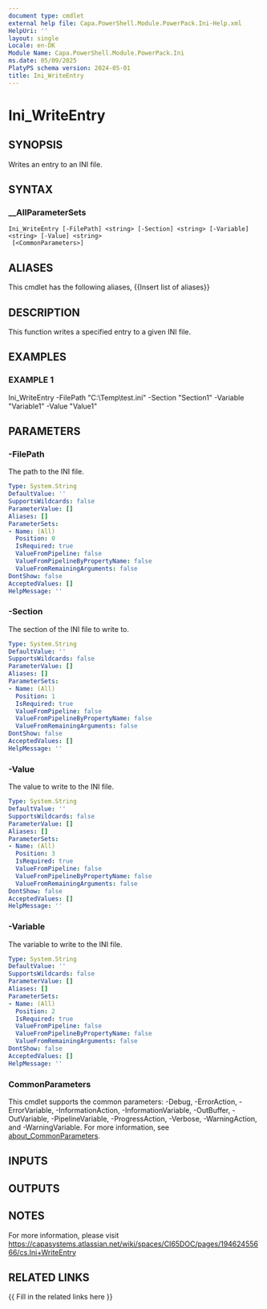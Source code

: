 ```yaml
---
document type: cmdlet
external help file: Capa.PowerShell.Module.PowerPack.Ini-Help.xml
HelpUri: ''
layout: single
Locale: en-DK
Module Name: Capa.PowerShell.Module.PowerPack.Ini
ms.date: 05/09/2025
PlatyPS schema version: 2024-05-01
title: Ini_WriteEntry
---
```


# Ini_WriteEntry

## SYNOPSIS

Writes an entry to an INI file.

## SYNTAX

### __AllParameterSets

```
Ini_WriteEntry [-FilePath] <string> [-Section] <string> [-Variable] <string> [-Value] <string>
 [<CommonParameters>]
```

## ALIASES

This cmdlet has the following aliases,
  {{Insert list of aliases}}

## DESCRIPTION

This function writes a specified entry to a given INI file.

## EXAMPLES

### EXAMPLE 1

Ini_WriteEntry -FilePath "C:\Temp\test.ini" -Section "Section1" -Variable "Variable1" -Value "Value1"

## PARAMETERS

### -FilePath

The path to the INI file.

```yaml
Type: System.String
DefaultValue: ''
SupportsWildcards: false
ParameterValue: []
Aliases: []
ParameterSets:
- Name: (All)
  Position: 0
  IsRequired: true
  ValueFromPipeline: false
  ValueFromPipelineByPropertyName: false
  ValueFromRemainingArguments: false
DontShow: false
AcceptedValues: []
HelpMessage: ''
```

### -Section

The section of the INI file to write to.

```yaml
Type: System.String
DefaultValue: ''
SupportsWildcards: false
ParameterValue: []
Aliases: []
ParameterSets:
- Name: (All)
  Position: 1
  IsRequired: true
  ValueFromPipeline: false
  ValueFromPipelineByPropertyName: false
  ValueFromRemainingArguments: false
DontShow: false
AcceptedValues: []
HelpMessage: ''
```

### -Value

The value to write to the INI file.

```yaml
Type: System.String
DefaultValue: ''
SupportsWildcards: false
ParameterValue: []
Aliases: []
ParameterSets:
- Name: (All)
  Position: 3
  IsRequired: true
  ValueFromPipeline: false
  ValueFromPipelineByPropertyName: false
  ValueFromRemainingArguments: false
DontShow: false
AcceptedValues: []
HelpMessage: ''
```

### -Variable

The variable to write to the INI file.

```yaml
Type: System.String
DefaultValue: ''
SupportsWildcards: false
ParameterValue: []
Aliases: []
ParameterSets:
- Name: (All)
  Position: 2
  IsRequired: true
  ValueFromPipeline: false
  ValueFromPipelineByPropertyName: false
  ValueFromRemainingArguments: false
DontShow: false
AcceptedValues: []
HelpMessage: ''
```

### CommonParameters

This cmdlet supports the common parameters: -Debug, -ErrorAction, -ErrorVariable,
-InformationAction, -InformationVariable, -OutBuffer, -OutVariable, -PipelineVariable,
-ProgressAction, -Verbose, -WarningAction, and -WarningVariable. For more information, see
[about_CommonParameters](https://go.microsoft.com/fwlink/?LinkID=113216).

## INPUTS

## OUTPUTS

## NOTES

For more information, please visit https://capasystems.atlassian.net/wiki/spaces/CI65DOC/pages/19462455666/cs.Ini+WriteEntry


## RELATED LINKS

{{ Fill in the related links here }}

